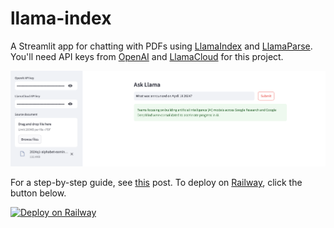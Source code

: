 # llama-index
A Streamlit app for chatting with PDFs using [LlamaIndex](https://www.llamaindex.ai/) and [LlamaParse](https://docs.cloud.llamaindex.ai/llamaparse/getting_started). You'll need API keys from [OpenAI](https://platform.openai.com/api-keys) and [LlamaCloud](https://cloud.llamaindex.ai/api-key) for this project.

![llama-parse](./llama-parse.png)

For a step-by-step guide, see [this](https://alphasec.io/chat-with-pdf-using-llamaindex-and-llamaparse/) post. To deploy on [Railway](https://railway.app/?referralCode=alphasec), click the button below.

[![Deploy on Railway](https://railway.app/button.svg)](https://railway.app/new/template/GpZ0J4?referralCode=alphasec)
